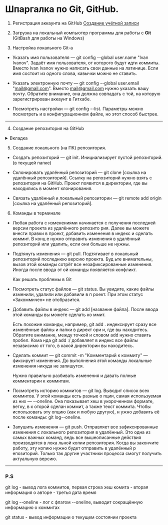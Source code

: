 # Шпаргалка по Git, GitHub.

1. Регистрация аккаунта на GitHub [Создание учётной записи](https://docs.github.com/ru/get-started/start-your-journey/creating-an-account-on-github "Переход на страницу помощи GitHub")

2. Загрузка на локальный компьютер программы для работы с **Git** (GitBash для работы на Windows)

3. Настройка локального Git-a

  - Указать имя пользователя — git config --global user.name "Ivan Ivanov". Задаёт имя пользователя,
  от которого будут идти коммиты. Вместо Ivan Ivanov нужно написать свои данные на латинице.
  Если имя состоит из одного слова, кавычки можно не ставить.

  - Указать электронную почту — git config --global user.email "mail@gmail.com".
  Вместо mail@gmail.com нужно указать вашу почту. Обратите внимание, она должна совпадать с той,
  на которую зарегистрирован аккаунт в Гитхабе.

  - Посмотреть настройки — git config --list.
  Параметры можно посмотреть и в конфигурационном файле, но этот способ быстрее.


  ---

4. Создание репозитория на GitHub

 <details>
<summary>Вкладка</summary>
<ul>
<li>
В GitHub есть разграничение прав на работу с репозиториями. Можно задавать различные политики: сделать репозиторий публичным и приватным, ограничить права кругу пользователей или кому-то одному, например, разрешить просматривать репозиторий, но не изменять в нём данные.

Для того чтобы сервис определил, кто вы и имеете ли право работать с тем или иным репозиторием, нужно представиться — пройти процесс аутентификации.

GitHub поддерживает безопасность за счёт двух сетевых протоколов, HTTPS и SSH, и вся работа с сервисом происходит через один из них.

Работать с GitHub будем через терминал по SSH. Для этого один раз сгенерируем специальные ключи и добавим один из них в наш аккаунт на GitHub.

Можно работать и через HTTPS, но нужно будет каждый раз вводить пароль и специальный token.

Пара слов про SSH и как он работает. SSH — это сетевой протокол для зашифрованного соединения между клиентом и сервером, через который можно безопасно передавать данные.

При подключении используется пара ключей — открытый (публичный, public) и закрытый (приватный, private). Пользователь создаёт пару ключей при помощи специальной команды и сохраняет закрытый ключ у себя, а открытый кладёт на сервер (в нашем случае на GitHub). А работает это всё благодаря асимметричному шифрованию.

Алгоритм следующий: отправитель (GitHub) шифрует сообщение публичным ключом и передаёт сообщение клиенту (нам), а мы его расшифровываем при помощи приватного ключа, который предусмотрительно сохранили у себя. То, что зашифровано публичным ключом, расшифровать сможет только приватный ключ.

Давайте создадим пару ключей и добавим открытый ключ на GitHub.

Чтобы создать пару ключей, в терминале нужно ввести команду, задать путь для хранения ключей и указать пароль к ключу (необязательно).

Далее будем опираться на то, что путь для ключей дефолтный и пароль на ключи не установлен.

Пароль для ключей нужен как дополнительная мера безопасности, если вдруг ваш приватный ключ попадёт не в те руки.

 $ ssh-keygen
 Generating public/private rsa key pair.
 - путь до ключей, в скобках путь по умолчанию
 Enter file in which to save the key (/Users/ifireice/.ssh/id_rsa):
 - пароль для ключей, при задании пароля в консоли не отображается ничего, даже звёздочки
 - если нажать Enter, ничего не вводя, пароль будет пустым
 Enter passphrase (empty for no passphrase):
 - повторите пароль
 Enter same passphrase again:
 - после появится сообщение такого вида
Your identification has been saved in /Users/ifireice/.ssh/id_rsa
Your public key has been saved in /Users/ifireice/.ssh/id_rsa.pub
The key fingerprint is:
SHA256:Zu+HkZPC4ZP0veRmVjuKgylVvljHBNO8mHs+ieFFPvs ifireice@ifireice-osx
The key's randomart image is:
+---[RSA 3072]----+
|           o     |
|          o o    |
|           = .   |
|        o + +    |
|       +S* X     |
|       oB.@ X .  |
|       . O.# * . |
|      . +.*.% o  |
|       .  o*.+E. |
+----[SHA256]-----+
Бинго, ключи сгенерированы: в заданной директории появятся два файла, id_rsa и id_rsa.pub.

Теперь надо добавить публичный ключ в аккаунт на GitHub:

- выведите содержимое публичного ключа в консоль
$ cat ~/.ssh/id_rsa.pub
ssh-rsa AAAAB3NzaC1yc2EAAAADAQABAAABgQDDJfHIi73sKd6cqm3RwKuY1zl46aAaE6X9Gp
/6zJiY3BiJj95oJjPdpfpPhVFWLIbmT8zFAtOLbX9N4C3b0enHUzgMacP/Kl4AbrAkhLqaua9iD
VNxxiTVxADG1M5525oc/eAvx7y0pXIb9ouWdYJSKa8/TUYFhWlCzV2quY9SA0FaMs7eY41+KWYpG.....
tA0oGxv+7WmXQmQzleLIRG13KQ+VAbL2vabdPcRoGuZavh0smOr/GtVSnLdspZ5RgONMSPWlF2I1YHMR
Q7CIKPs= ifireice@ifireice-osx
$
Скопируйте ключ от символов ssh-rsa и до конца файла и вставьте его в ваш аккаунт на GitHub.
</li>
</ui>
</details>

5. Создание локального (на ПК) репозитория.

 - Создать репозиторий — git init. Инициализирует пустой репозиторий. (в текущей папке)

 - Склонировать удалённый репозиторий — git clone [ссылка на удалённый репозиторий].
   Ссылку на репозиторий нужно взять с репозитория на GitHub.
   Проект появится в  директории, где вы находились в момент клонирования.

 - Связать удалённый и локальный репозитории — 
   git remote add origin [ссылка на удалённый репозиторий].

6. Команды  в терминале


 - Любая работа с изменениями начинается с получения последней версии проекта из удалённого репозито   рия. Далее вы можете внести правки в проект, добавить изменения в индекс и сделать коммит. В конц   е нужно отправить изменения в удалённый репозиторий или удалить, если они больше не нужны.

 - Подтянуть изменения — git pull. Подтягивает в локальный репозиторий последнюю версию проекта. Буд   ьте внимательны, вызов этой команды сотрёт все незафиксированные изменения. Иногда после ввода эт   ой команды появляется конфликт.

   Как решать проблемы в Git

 - Посмотреть статус файлов — git status. Вы увидите, какие файлы изменили, удалили или добавили в п   роект. При этом статус «Закоммичен» не отобразится.

 - Добавить файлы в индекс — git add [название файла]. После ввода этой команды вы можете сделать ко   ммит.

   Есть похожие команды, например, git add . индексирует сразу все изменённые файлы и папки в директ   ори и, где вы находитесь. Обратите внимание, между точкой и словом add нужно ставить пробел. Кома   нда git add :/ добавляет в индекс все файлы независимо от того, в какой директории вы находитесь.

 - Сделать коммит — git commit -m "Комментарий к коммиту" — фиксирует изменения. До выполнения этой    команды локальные изменения никуда не запишутся.

   Нужно правильно разбивать изменения и давать полные комментарии к коммитам.

 - Посмотреть историю коммитов — git log. Выводит список всех коммитов. У этой команды есть разные о   пции, самая используемая из них — --oneline. Она показывает хеш в укороченном формате, ветку, в к   оторой сделан коммит, а также текст коммита. Чтобы использовать эту опцию (как и любую другую), н   ужно добавить её после команды: git log--oneline.

 - Запушить изменения — git push. Отправляет все зафиксированные изменения с локального репозитория    в удалённый. Это одна из самых важных команд, ведь все вышеописанные действия производятся в лока   льной копии репозитория. Когда вы закончите работу, эту копию нужно будет отправить в удалённый р   епозиторий. Только так другие участники процесса смогут получить актуальную версию.

---

### P.S

 git log - вывод лога коммитов, первая строка хеш комита - вторая информация о авторе - третья дата  время

 git log --oneline - лог с флагом --oneline, выводит сокращённую информацию о коммитах


 git status - вывод информации о текущем состоянии проекта 

 





